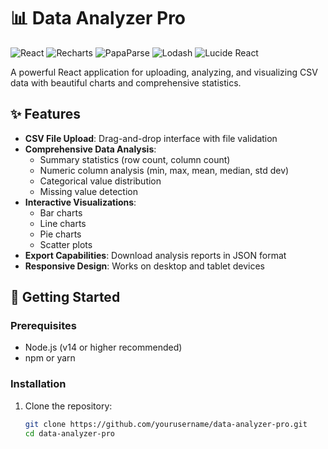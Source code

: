 
# 📊 Data Analyzer Pro

![React](https://img.shields.io/badge/React-18.2.0-blue)
![Recharts](https://img.shields.io/badge/Recharts-2.8.0-green)
![PapaParse](https://img.shields.io/badge/PapaParse-5.4.1-yellow)
![Lodash](https://img.shields.io/badge/Lodash-4.17.21-orange)
![Lucide React](https://img.shields.io/badge/Lucide_React-0.263.1-lightgrey)

A powerful React application for uploading, analyzing, and visualizing CSV data with beautiful charts and comprehensive statistics.


## ✨ Features

- **CSV File Upload**: Drag-and-drop interface with file validation
- **Comprehensive Data Analysis**:
  - Summary statistics (row count, column count)
  - Numeric column analysis (min, max, mean, median, std dev)
  - Categorical value distribution
  - Missing value detection
- **Interactive Visualizations**:
  - Bar charts
  - Line charts
  - Pie charts
  - Scatter plots
- **Export Capabilities**: Download analysis reports in JSON format
- **Responsive Design**: Works on desktop and tablet devices

## 🚀 Getting Started

### Prerequisites
- Node.js (v14 or higher recommended)
- npm or yarn

### Installation
1. Clone the repository:
   ```bash
   git clone https://github.com/yourusername/data-analyzer-pro.git
   cd data-analyzer-pro

